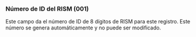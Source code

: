 ### Número de ID del RISM (001)

Este campo da el número de ID de 8 dígitos de RISM para este registro. Este número se genera automáticamente y no puede ser modificado.
